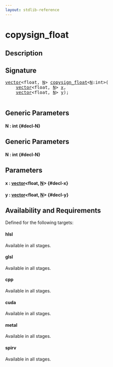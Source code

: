 ```yaml
---
layout: stdlib-reference
---
```


# copysign\_float

## Description





## Signature 

<pre>
<a href="/stdlib-reference/types/vector/index">vector</a>&lt;float, <a href="/stdlib-reference/types/vector/index#decl-N" class="code_var">N</a>&gt; <a href="/stdlib-reference/global-decls/copysign_float">copysign_float</a>&lt;<a href="/stdlib-reference/global-decls/copysign_float#decl-N" class="code_var">N</a>:int&gt;(
    <a href="/stdlib-reference/types/vector/index">vector</a>&lt;float, <a href="/stdlib-reference/types/vector/index#decl-N" class="code_var">N</a>&gt; <a href="/stdlib-reference/global-decls/copysign_float#decl-x" class="code_param">x</a>,
    <a href="/stdlib-reference/types/vector/index">vector</a>&lt;float, <a href="/stdlib-reference/types/vector/index#decl-N" class="code_var">N</a>&gt; <a href="/stdlib-reference/global-decls/copysign_float#decl-y" class="code_param">y</a>);

</pre>

## Generic Parameters

#### N  : int {#decl-N}

## Generic Parameters

#### N  : int {#decl-N}

## Parameters

#### x  : [vector](/stdlib-reference/types/vector/index)\<float, [N](/stdlib-reference/types/vector/index#decl-N)\> {#decl-x}
#### y  : [vector](/stdlib-reference/types/vector/index)\<float, [N](/stdlib-reference/types/vector/index#decl-N)\> {#decl-y}

## Availability and Requirements

Defined for the following targets:

#### hlsl
Available in all stages.

#### glsl
Available in all stages.

#### cpp
Available in all stages.

#### cuda
Available in all stages.

#### metal
Available in all stages.

#### spirv
Available in all stages.



